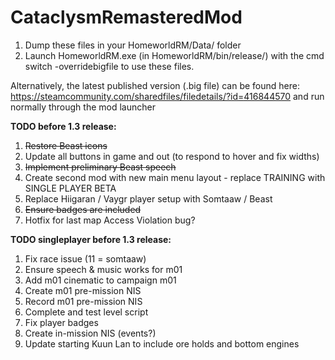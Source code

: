 # CataclysmRemasteredMod

1. Dump these files in your HomeworldRM/Data/ folder 
2. Launch HomeworldRM.exe (in HomeworldRM/bin/release/) with the cmd switch -overridebigfile to use these files.

Alternatively, the latest published version (.big file) can be found here: https://steamcommunity.com/sharedfiles/filedetails/?id=416844570 and run normally through the mod launcher


**TODO before 1.3 release:**

1. ~~Restore Beast icons~~
2. Update all buttons in game and out (to respond to hover and fix widths)
3. ~~Implement preliminary Beast speech~~
4. Create second mod with new main menu layout - replace TRAINING with SINGLE PLAYER BETA
5. Replace Hiigaran / Vaygr player setup with Somtaaw / Beast
6. ~~Ensure badges are included~~
7. Hotfix for last map Access Violation bug?

**TODO singleplayer before 1.3 release:**

1. Fix race issue (11 = somtaaw)
2. Ensure speech & music works for m01
3. Add m01 cinematic to campaign m01
4. Create m01 pre-mission NIS
5. Record m01 pre-mission NIS
6. Complete and test level script
7. Fix player badges
8. Create in-mission NIS (events?)
9. Update starting Kuun Lan to include ore holds and bottom engines

